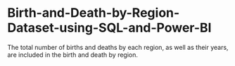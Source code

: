 # Birth-and-Death-by-Region-Dataset-using-SQL-and-Power-BI
The total number of births and deaths by each region, as well as their years, are included in the birth and death by region.
